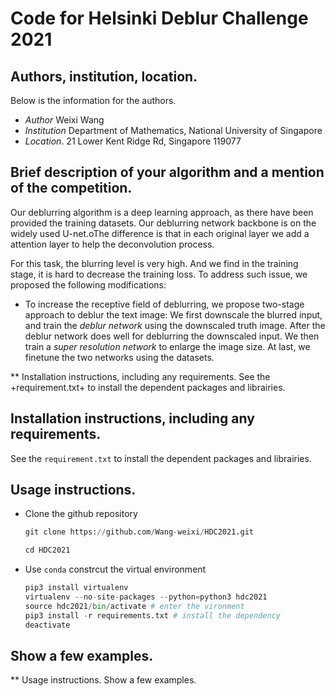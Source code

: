# Code for Helsinki Deblur Challenge 2021
## Authors, institution, location.
Below is the information for the authors.
 + *Author*       Weixi Wang
 + *Institution*  Department of Mathematics, National University of Singapore
 + *Location*.    21 Lower Kent Ridge Rd, Singapore 119077    
## Brief description of your algorithm and a mention of the competition.
 Our deblurring algorithm is a deep learning approach, as there have been provided the training datasets. Our deblurring network backbone is on the widely used U-net.oThe difference is that in each original layer we add a attention layer to help the deconvolution process.
 
 For this task, the blurring level is very high. And we find in the training stage, it is hard to decrease the training loss. To address such issue, we proposed the following modifications:
 + To increase the receptive field of deblurring, we propose two-stage approach to deblur the text image: We first downscale the blurred input, and train the *deblur network* using the downscaled truth image. After the deblur network does well for deblurring the downscaled input. We then train a *super resolution network* to enlarge the image size. At last, we finetune the two networks using the datasets.


** Installation instructions, including any requirements.
See the +requirement.txt+ to install the dependent packages and librairies.
 ## Installation instructions, including any requirements.
See the ```requirement.txt``` to install the dependent packages and librairies.

 ## Usage instructions.
 + Clone the github repository
   
   ```python 
   git clone https://github.com/Wang-weixi/HDC2021.git

   cd HDC2021
   ```
 + Use ```conda```  constrcut the virtual environment
    ```python
    pip3 install virtualenv
    virtualenv --no-site-packages --python=python3 hdc2021
    source hdc2021/bin/activate # enter the vironment
    pip3 install -r requirements.txt # install the dependency 
    deactivate
    ```

 ## Show a few examples.



** Usage instructions.
Show a few examples.
